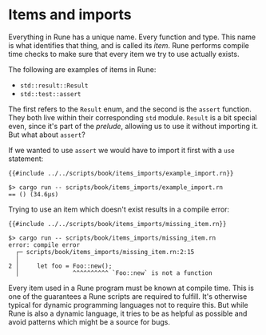 # Items and imports

Everything in Rune has a unique name. Every function and type. This name is what
identifies that thing, and is called its *item*. Rune performs compile time
checks to make sure that every item we try to use actually exists.

The following are examples of items in Rune:

* `std::result::Result`
* `std::test::assert`

The first refers to the `Result` enum, and the second is the `assert` function.
They both live within their corresponding `std` module. `Result` is a bit
special even, since it's part of the *prelude*, allowing us to use it without
importing it. But what about `assert`?

If we wanted to use `assert` we would have to import it first with a `use`
statement:

```rust,noplayground
{{#include ../../scripts/book/items_imports/example_import.rn}}
```

```text
$> cargo run -- scripts/book/items_imports/example_import.rn
== () (34.6µs)
```

Trying to use an item which doesn't exist results in a compile error:

```rust,noplayground
{{#include ../../scripts/book/items_imports/missing_item.rn}}
```

```text
$> cargo run -- scripts/book/items_imports/missing_item.rn
error: compile error
  ┌─ scripts/book/items_imports/missing_item.rn:2:15
  │
2 │     let foo = Foo::new();
  │               ^^^^^^^^^^ `Foo::new` is not a function
```

Every item used in a Rune program must be known at compile time. This is one of
the guarantees a Rune scripts are required to fulfill. It's otherwise typical
for dynamic programming languages not to require this. But while Rune is also a
dynamic language, it tries to be as helpful as possible and avoid patterns which
might be a source for bugs.
